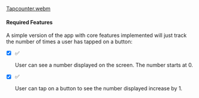 [Tapcounter.webm](https://github.com/EchoErik/Tap_Counter_App/assets/118037331/734aaa17-8f77-41ef-80a0-05d1a3c03a6d)
#### Required Features

A simple version of the app with core features implemented will just track the number of times a user has tapped on a button:

- [x]  ✅ 
    
    User can see a number displayed on the screen. The number starts at 0.
    
- [x]  ✅ 
    
    User can tap on a button to see the number displayed increase by 1.
    
